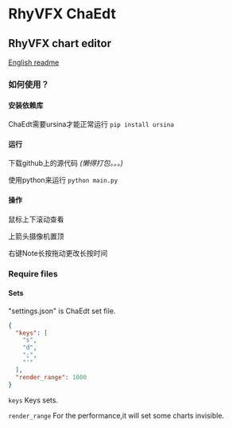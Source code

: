 # RhyVFX ChaEdt
## RhyVFX chart editor

[English readme](README_en.md)

### 如何使用？

#### 安装依赖库

ChaEdt需要ursina才能正常运行
`pip install ursina`

#### 运行
下载github上的源代码
*(懒得打包。。。)*

使用python来运行
`python main.py`



#### 操作
鼠标上下滚动查看

上箭头摄像机置顶

右键Note长按拖动更改长按时间

### Require files



#### Sets
"settings.json" is ChaEdt set file.

```json
{
  "keys": [
    "s",
    "d",
    ";",
    "'"
  ],
  "render_range": 1000
}
```

`keys` Keys sets.

`render_range` For the performance,it will set some charts invisible.


